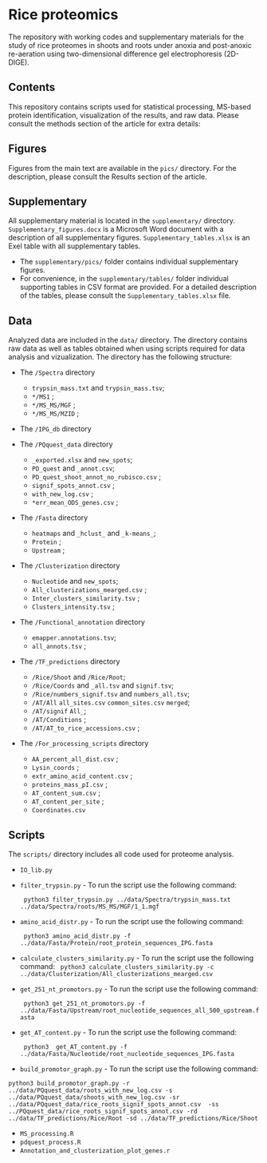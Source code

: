 # Rice proteomics
The repository with working codes and supplementary materials for the study of rice proteomes in shoots and roots under anoxia and post-anoxic re-aeration using two-dimensional difference gel electrophoresis (2D-DIGE). 

## Contents 

This repository contains scripts used for statistical processing, MS-based protein identification, visualization of the results, and raw data. Please consult the methods section of the article for extra details:

## Figures
Figures from the main text are available in the `pics/` directory. For the description, please consult the Results section of the article.

## Supplementary
All supplementary material is located in the `supplementary/` directory. 
`Supplementary_figures.docx` is a Microsoft Word document with a description of all supplementary figures.
`Supplementary_tables.xlsx` is an Exel table with all supplementary tables.

* The `supplementary/pics/` folder contains individual supplementary figures.
* For convenience, in the `supplementary/tables/` folder individual supporting tables in CSV format are provided. For a detailed description of the tables, please consult the `Supplementary_tables.xlsx` file.

## Data
Analyzed data are included in the `data/` directory. The directory contains raw data as well as tables obtained when using scripts required for data analysis and vizualization. The directory has the following structure:

- The `/Spectra` directory 
  * `trypsin_mass.txt` and `trypsin_mass.tsv`;
  * `*/MS1` ;
  * `*/MS_MS/MGF` ;
  * `*/MS_MS/MZID` ;
- The `/IPG_db` directory
  
- The `/PQquest_data` directory
  * `_exported.xlsx` and `new_spots`;
  * `PD_quest` and `_annot.csv`;
  * `PD_quest_shoot_annot_no_rubisco.csv` ;
  * `signif_spots_annot.csv` ;
  * `with_new_log.csv` ;
  * `*err_mean_ODS_genes.csv` ;
- The `/Fasta` directory
  * `heatmaps` and `_hclust_` and `_k-means_`;
  * `Protein` ;
  * `Upstream` ;
- The `/Clusterization` directory
  * `Nucleotide` and `new_spots`;
  * `All_clusterizations_mearged.csv` ;
  * `Inter_clusters_similarity.tsv` ;
  * `Clusters_intensity.tsv` ;
- The `/Functional_annotation` directory
  * `emapper.annotations.tsv`;
  * `all_annots.tsv` ;
- The `/TF_predictions` directory
  * `/Rice/Shoot` and `/Rice/Root`;
  * `/Rice/Coords` and `_all.tsv` and `signif.tsv`;
  * `/Rice/numbers_signif.tsv` and `numbers_all.tsv`; 
  * `/AT/All` `all_sites.csv` `common_sites.csv` `merged`;
  * `/AT/signif` `All_`;
  * `/AT/Conditions` ;
  * `/AT/AT_to_rice_accessions.csv` ;
- The `/For_processing_scripts` directory 
  * `AA_percent_all_dist.csv` ;
  * `Lysin_coords` ;
  * `extr_amino_acid_content.csv` ;
  * `proteins_mass_pI.csv` ;
  * `AT_content_sum.csv` ;
  * `AT_content_per_site` ;
  * `Coordinates.csv`


## Scripts
The `scripts/` directory includes all code used for proteome analysis.

- `IO_lib.py` 
- `filter_trypsin.py` - To run the script use the following command:

  ``` python3 filter_trypsin.py ../data/Spectra/trypsin_mass.txt ../data/Spectra/roots/MS_MS/MGF/1_1.mgf``` 

- `amino_acid_distr.py` - To run the script use the following command:

  ``` python3 amino_acid_distr.py -f ../data/Fasta/Protein/root_protein_sequences_IPG.fasta``` 
  
- `calculate_clusters_similarity.py` - To run the script use the following command:
    ``` python3 calculate_clusters_similarity.py -c ../data/Clusterization/All_clusterizations_mearged.csv```
  
- `get_251_nt_promotors.py` - To run the script use the following command:

    ``` python3 get_251_nt_promotors.py -f ../data/Fasta/Upstream/root_nucleotide_sequences_all_500_upstream.fasta```
    
- `get_AT_content.py` - To run the script use the following command:

    ``` python3  get_AT_content.py -f ../data/Fasta/Nucleotide/root_nucleotide_sequences_IPG.fasta```

- `build_promotor_graph.py` - To run the script use the following command:

``` python3 build_promotor_graph.py -r ../data/PQquest_data/roots_with_new_log.csv -s ../data/PQquest_data/shoots_with_new_log.csv -sr ../data/PQquest_data/rice_roots_signif_spots_annot.csv  -ss ../PQquest_data/rice_roots_signif_spots_annot.csv -rd ../data/TF_predictions/Rice/Root -sd ../data/TF_predictions/Rice/Shoot ```

- `MS_processing.R` 
- `pdquest_process.R` 
- `Annotation_and_clusterization_plot_genes.r` 

